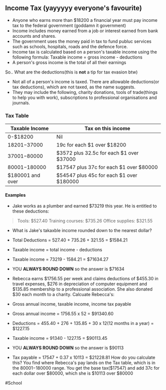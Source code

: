 
## Income Tax (yayyyyy everyone's favourite)
- Anyone who earns more than $18200 a financial year must pay income tax to the federal government (goddamn it government)
- Income includes money earned from a job or interest earned from bank accounts and shares.
- The government uses the money paid in tax to fund publuc services such as schools, hospitals, roads and the defence force.
- Income tax is calculated based on a person's taxable income using the following formula: Taxable income = gross income - deductions
- A person's gross income is the total of all their earnings

So.. What are the deductions(this is **not** a tip for tax evasion btw)
- Not all of a person's income is taxed. There are allowable deductions(or tax deductions), which are not taxed, as the name suggests.
- They may include the following, charity donations, tools of trade(things to help you with work), subscriptions to professional organisations and journals.

### Tax Table
| **Taxable Income** | **Tax on this income**                   |
| ------------------ | ---------------------------------------- |
| 0-$18200           | Nil                                      |
| $18201-$37000      | 19c for each $1 over $18200              |
| $37001-$80000      | $3572 plus 32.5c for each $1 over $37000 |
| $80001-$180000     | $17547 plus 37c for each $1 over $80000  |
| $180001 and over   | $54547 plus 45c for each $1 over $180000 |

#### Examples
- Jake works as a plumber and earned $73219 this year. He is entitled to these deductions:
> Tools: $527.40
> Training courses: $735.26
> Office supplies: $321.55
- What is Jake's takaxble income rounded down to the nearest dollar?
- Total Deductions = 527.40 + 735.26 + 321.55 = $1584.21
- Taxable income = total income - deductions
- Taxable income = 73219 - 1584.21 = $71634.27
- YOU **ALWAYS ROUND DOWN** so the answer is $71634

- Rebecca earns $1756.55 per week and claims deductions of $455.30 in travel expenses, $276 in depreciation of computer equipment and $135.85 membership to a professional association. She also donated $30 each month to a charity. Calcuate Rebecca's:
- Gross annual income, taxable income, income tax payable
- Gross annual income = 1756.55 x 52 = $91340.60
- Deductions = 455.40 + 276 + 135.85 + 30 x 12(12 months in a year) = $1227.15
- Taxable income = 91340 - 1227.15 = $90113.45
- YOU **ALWAYS ROUND DOWN** so the answer is $90113

- Tax payable = 17547 + 0.37 x 10113 = $21228.81
How do you calculate this? You find where Rebecca's pay lands on the Tax table, which is in the $80001-$180000 range. You get the base tax($17547) and add 37c for each dollar over $80000, which she is $10113 over $80000

#School